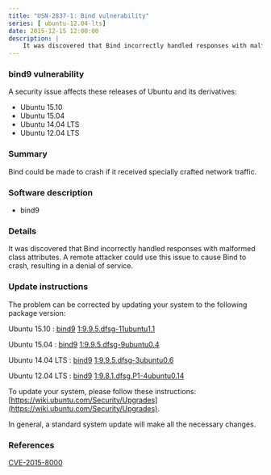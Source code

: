 ```yaml
---
title: "USN-2837-1: Bind vulnerability"
series: [ ubuntu-12.04-lts]
date: 2015-12-15 12:00:00
description: |
    It was discovered that Bind incorrectly handled responses with malformed class attributes. A remote attacker could use this issue to cause Bind to crash, resulting in a denial of service. 
--- 
```

 
### bind9 vulnerability

A security issue affects these releases of Ubuntu and its derivatives:

* Ubuntu 15.10
* Ubuntu 15.04
* Ubuntu 14.04 LTS
* Ubuntu 12.04 LTS

### Summary

Bind could be made to crash if it received specially crafted network traffic.

### Software description

* bind9 

### Details

It was discovered that Bind incorrectly handled responses with malformed class attributes. A remote attacker could use this issue to cause Bind to crash, resulting in a denial of service. 

### Update instructions

The problem can be corrected by updating your system to the following package version:

Ubuntu 15.10
 : [bind9](https://launchpad.net/ubuntu/+source/bind9) <span> [1:9.9.5.dfsg-11ubuntu1.1](https://launchpad.net/ubuntu/+source/bind9/1:9.9.5.dfsg-11ubuntu1.1) </span> 

Ubuntu 15.04
 : [bind9](https://launchpad.net/ubuntu/+source/bind9) <span> [1:9.9.5.dfsg-9ubuntu0.4](https://launchpad.net/ubuntu/+source/bind9/1:9.9.5.dfsg-9ubuntu0.4) </span> 

Ubuntu 14.04 LTS
 : [bind9](https://launchpad.net/ubuntu/+source/bind9) <span> [1:9.9.5.dfsg-3ubuntu0.6](https://launchpad.net/ubuntu/+source/bind9/1:9.9.5.dfsg-3ubuntu0.6) </span> 

Ubuntu 12.04 LTS
 : [bind9](https://launchpad.net/ubuntu/+source/bind9) <span> [1:9.8.1.dfsg.P1-4ubuntu0.14](https://launchpad.net/ubuntu/+source/bind9/1:9.8.1.dfsg.P1-4ubuntu0.14) </span> 

To update your system, please follow these instructions: [https://wiki.ubuntu.com/Security/Upgrades](https://wiki.ubuntu.com/Security/Upgrades).

In general, a standard system update will make all the necessary changes. 

### References

 [CVE-2015-8000](http://people.ubuntu.com/~ubuntu-security/cve/CVE-2015-8000)
 
